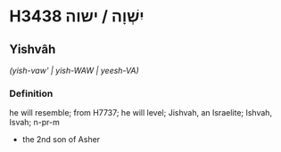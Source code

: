 # H3438 יִשְׁוָה / ישוה

## Yishvâh

_(yish-vaw' | yish-WAW | yeesh-VA)_

### Definition

he will resemble; from H7737; he will level; Jishvah, an Israelite; Ishvah, Isvah; n-pr-m

- the 2nd son of Asher
